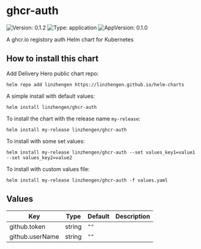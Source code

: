 # ghcr-auth

![Version: 0.1.2](https://img.shields.io/badge/Version-0.1.2-informational?style=flat-square) ![Type: application](https://img.shields.io/badge/Type-application-informational?style=flat-square) ![AppVersion: 0.1.0](https://img.shields.io/badge/AppVersion-0.1.0-informational?style=flat-square)

A ghcr.io registory auth Helm chart for Kubernetes

## How to install this chart

Add Delivery Hero public chart repo:

```console
helm repo add linzhengen https://linzhengen.github.io/helm-charts
```

A simple install with default values:

```console
helm install linzhengen/ghcr-auth
```

To install the chart with the release name `my-release`:

```console
helm install my-release linzhengen/ghcr-auth
```

To install with some set values:

```console
helm install my-release linzhengen/ghcr-auth --set values_key1=value1 --set values_key2=value2
```

To install with custom values file:

```console
helm install my-release linzhengen/ghcr-auth -f values.yaml
```

## Values

| Key | Type | Default | Description |
|-----|------|---------|-------------|
| github.token | string | `""` |  |
| github.userName | string | `""` |  |

